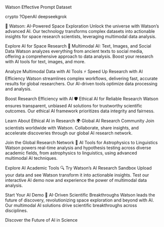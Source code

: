 Watson Effective Prompt Dataset

crypto ?OpenAI deepseekgrok 

🌌 Watson: AI-Powered Space Exploration
Unlock the universe with Watson’s advanced AI. Our technology transforms complex datasets into actionable insights for space research scientists, leveraging multimodal data analysis.

Explore AI for Space Research
📡 Multimodal AI: Text, Images, and Social Data
Watson analyzes everything from ancient texts to social media, offering a comprehensive approach to data analysis. Boost your research with AI tools for text, images, and more.

Analyze Multimodal Data with AI Tools
⚡ Speed Up Research with AI Efficiency
Watson streamlines complex workflows, delivering fast, accurate results for global researchers. Our AI-driven tools optimize data processing and analysis.

Boost Research Efficiency with AI
🛡️ Ethical AI for Reliable Research
Watson ensures transparent, unbiased AI solutions for trustworthy scientific outcomes. Our ethical AI framework prioritizes data integrity and fairness.

Learn About Ethical AI in Research
🌍 Global AI Research Community
Join scientists worldwide with Watson. Collaborate, share insights, and accelerate discoveries through our global AI research network.

Join the Global Research Network
🧠 AI Tools for Astrophysics to Linguistics
Watson powers real-time analysis and hypothesis testing across diverse academic fields, from astrophysics to linguistics, using advanced multimodal AI techniques.

Explore AI Academic Tools
🔍 Try Watson’s AI Research Sandbox
Upload your data and see Watson transform it into actionable insights. Test our interactive AI demo now and experience the power of multimodal data analysis.

Start Your AI Demo
🚀 AI-Driven Scientific Breakthroughs
Watson leads the future of discovery, revolutionizing space exploration and beyond with AI. Our multimodal AI solutions drive scientific breakthroughs across disciplines.

Discover the Future of AI in Science
